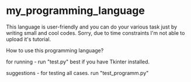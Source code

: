 # my_programming_language
This language is user-friendly and you can do your various task just by writing small and cool codes.
Sorry, due to time constraints I'm not able to upload it's tutorial.

How to use this programming language?

for running - run "test.py"
best if you have Tkinter installed.
 
suggestions - for testing all cases.
run "test_programm.py"

